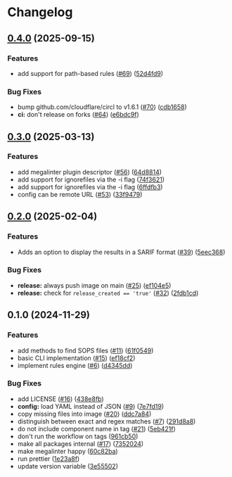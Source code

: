 # Changelog

## [0.4.0](https://github.com/Bonial-International-GmbH/sops-check/compare/v0.3.0...v0.4.0) (2025-09-15)


### Features

* add support for path-based rules ([#69](https://github.com/Bonial-International-GmbH/sops-check/issues/69)) ([52d4fd9](https://github.com/Bonial-International-GmbH/sops-check/commit/52d4fd96576c76ea0fe171fbab72cf5b7c691b19))


### Bug Fixes

* bump github.com/cloudflare/circl to v1.6.1 ([#70](https://github.com/Bonial-International-GmbH/sops-check/issues/70)) ([cdb1658](https://github.com/Bonial-International-GmbH/sops-check/commit/cdb165880ef136c3c35f85a68fbb901dab9e8dd0))
* **ci:** don't release on forks ([#64](https://github.com/Bonial-International-GmbH/sops-check/issues/64)) ([e6bdc9f](https://github.com/Bonial-International-GmbH/sops-check/commit/e6bdc9fa8f4f6d0bf1257a9a549af438be8b9e72))

## [0.3.0](https://github.com/Bonial-International-GmbH/sops-check/compare/v0.2.0...v0.3.0) (2025-03-13)


### Features

* add megalinter plugin descriptor ([#56](https://github.com/Bonial-International-GmbH/sops-check/issues/56)) ([64d8814](https://github.com/Bonial-International-GmbH/sops-check/commit/64d8814b1d97f759b113d2cd66514ebb9f789869))
* add support for ignorefiles via the -i flag ([74f3621](https://github.com/Bonial-International-GmbH/sops-check/commit/74f3621b0d203d920e16be3e5b21e29af687a30e))
* add support for ignorefiles via the -i flag ([6ffdfb3](https://github.com/Bonial-International-GmbH/sops-check/commit/6ffdfb3a246ded0d683af6d3126d22ac3c1cc4a0))
* config can be remote URL ([#53](https://github.com/Bonial-International-GmbH/sops-check/issues/53)) ([33f9479](https://github.com/Bonial-International-GmbH/sops-check/commit/33f9479192a107c1d4498f1dd486a6ac538fe7c3))

## [0.2.0](https://github.com/Bonial-International-GmbH/sops-check/compare/v0.1.0...v0.2.0) (2025-02-04)


### Features

* Adds an option to display the results in a SARIF format ([#39](https://github.com/Bonial-International-GmbH/sops-check/issues/39)) ([5eec368](https://github.com/Bonial-International-GmbH/sops-check/commit/5eec36874146a29cf35296c096b107c308f4ec07))


### Bug Fixes

* **release:** always push image on main ([#25](https://github.com/Bonial-International-GmbH/sops-check/issues/25)) ([ef104e5](https://github.com/Bonial-International-GmbH/sops-check/commit/ef104e514199fe81c582c3d6b91c8b1d5a440e17))
* **release:** check for `release_created == 'true'` ([#32](https://github.com/Bonial-International-GmbH/sops-check/issues/32)) ([2fdb1cd](https://github.com/Bonial-International-GmbH/sops-check/commit/2fdb1cd97508d5a489dae120d86e5a0915a8cfe3))

## 0.1.0 (2024-11-29)


### Features

* add methods to find SOPS files ([#11](https://github.com/Bonial-International-GmbH/sops-check/issues/11)) ([61f0549](https://github.com/Bonial-International-GmbH/sops-check/commit/61f05497af13db4ff8275dc13e15f8bf62991d0c))
* basic CLI implementation ([#15](https://github.com/Bonial-International-GmbH/sops-check/issues/15)) ([ef18cf2](https://github.com/Bonial-International-GmbH/sops-check/commit/ef18cf2a65eb227fc907dbc0973ea71a36bc285b))
* implement rules engine ([#6](https://github.com/Bonial-International-GmbH/sops-check/issues/6)) ([d4345dd](https://github.com/Bonial-International-GmbH/sops-check/commit/d4345ddaa30681104b37e0f3ff1ae33aa5da9b35))


### Bug Fixes

* add LICENSE ([#16](https://github.com/Bonial-International-GmbH/sops-check/issues/16)) ([438e8fb](https://github.com/Bonial-International-GmbH/sops-check/commit/438e8fb76d1c3e59801b3e28d53cfd2f83512616))
* **config:** load YAML instead of JSON ([#9](https://github.com/Bonial-International-GmbH/sops-check/issues/9)) ([7e7fd19](https://github.com/Bonial-International-GmbH/sops-check/commit/7e7fd196b7f17d416b79f3828e65175377856314))
* copy missing files into image ([#20](https://github.com/Bonial-International-GmbH/sops-check/issues/20)) ([ddc7a84](https://github.com/Bonial-International-GmbH/sops-check/commit/ddc7a84e748cd65ef0a7012eea921d00688ccae3))
* distinguish between exact and regex matches ([#7](https://github.com/Bonial-International-GmbH/sops-check/issues/7)) ([291d8a8](https://github.com/Bonial-International-GmbH/sops-check/commit/291d8a8779d3f7d84fb75e2616771feba28f8f6d))
* do not include component name in tag ([#21](https://github.com/Bonial-International-GmbH/sops-check/issues/21)) ([5eb421f](https://github.com/Bonial-International-GmbH/sops-check/commit/5eb421fd86af91c0e62ae5f78eee3ceb3d88f35b))
* don't run the workflow on tags ([961cb50](https://github.com/Bonial-International-GmbH/sops-check/commit/961cb5010912dabf9cb544d50f3cc8b2ac5da512))
* make all packages internal ([#17](https://github.com/Bonial-International-GmbH/sops-check/issues/17)) ([7352024](https://github.com/Bonial-International-GmbH/sops-check/commit/7352024be6919b415c01725376b79eca287f9c73))
* make megalinter happy ([60c82ba](https://github.com/Bonial-International-GmbH/sops-check/commit/60c82ba19e814abb8047f02d40a152e47a11791d))
* run prettier ([1e23a8f](https://github.com/Bonial-International-GmbH/sops-check/commit/1e23a8f52b840d06edd1374d16c32567e4444388))
* update version variable ([3e55502](https://github.com/Bonial-International-GmbH/sops-check/commit/3e555027d926b89e1673941c4eafc92494b049d8))
